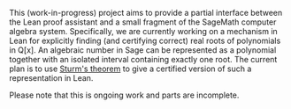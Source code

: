 This (work-in-progress) project aims to provide a partial interface between the Lean proof assistant and a small fragment of the SageMath computer algebra system. 
Specifically, we are currently working on a mechanism in Lean for explicitly finding (and certifying correct) real roots of polynomials in Q[x].
An algebraic number in Sage can be represented as a polynomial together with an isolated interval containing exactly one root.
The current plan is to use [Sturm's theorem](https://en.m.wikipedia.org/wiki/Sturm%27s_theorem) to give a certified version of such a representation in Lean.

Please note that this is ongoing work and parts are incomplete.
